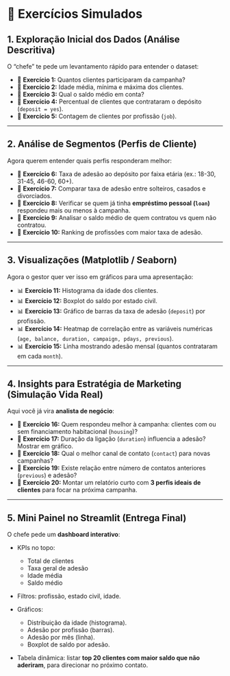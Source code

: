 # 📝 **Exercícios Simulados**

## **1. Exploração Inicial dos Dados (Análise Descritiva)**

O “chefe” te pede um levantamento rápido para entender o dataset:

* 📌 **Exercício 1:** Quantos clientes participaram da campanha?
* 📌 **Exercício 2:** Idade média, mínima e máxima dos clientes.
* 📌 **Exercício 3:** Qual o saldo médio em conta?
* 📌 **Exercício 4:** Percentual de clientes que contrataram o depósito (`deposit = yes`).
* 📌 **Exercício 5:** Contagem de clientes por profissão (`job`).

---

## **2. Análise de Segmentos (Perfis de Cliente)**

Agora querem entender quais perfis responderam melhor:

* 📌 **Exercício 6:** Taxa de adesão ao depósito por faixa etária (ex.: 18-30, 31-45, 46-60, 60+).
* 📌 **Exercício 7:** Comparar taxa de adesão entre solteiros, casados e divorciados.
* 📌 **Exercício 8:** Verificar se quem já tinha **empréstimo pessoal (`loan`)** respondeu mais ou menos à campanha.
* 📌 **Exercício 9:** Analisar o saldo médio de quem contratou vs quem não contratou.
* 📌 **Exercício 10:** Ranking de profissões com maior taxa de adesão.

---

## **3. Visualizações (Matplotlib / Seaborn)**

Agora o gestor quer ver isso em gráficos para uma apresentação:

* 📊 **Exercício 11:** Histograma da idade dos clientes.
* 📊 **Exercício 12:** Boxplot do saldo por estado civil.
* 📊 **Exercício 13:** Gráfico de barras da taxa de adesão (`deposit`) por profissão.
* 📊 **Exercício 14:** Heatmap de correlação entre as variáveis numéricas (`age, balance, duration, campaign, pdays, previous`).
* 📊 **Exercício 15:** Linha mostrando adesão mensal (quantos contrataram em cada `month`).

---

## **4. Insights para Estratégia de Marketing (Simulação Vida Real)**

Aqui você já vira **analista de negócio**:

* 📌 **Exercício 16:** Quem respondeu melhor à campanha: clientes com ou sem financiamento habitacional (`housing`)?
* 📌 **Exercício 17:** Duração da ligação (`duration`) influencia a adesão? Mostrar em gráfico.
* 📌 **Exercício 18:** Qual o melhor canal de contato (`contact`) para novas campanhas?
* 📌 **Exercício 19:** Existe relação entre número de contatos anteriores (`previous`) e adesão?
* 📌 **Exercício 20:** Montar um relatório curto com **3 perfis ideais de clientes** para focar na próxima campanha.

---

## **5. Mini Painel no Streamlit (Entrega Final)**

O chefe pede um **dashboard interativo**:

* KPIs no topo:

  * Total de clientes
  * Taxa geral de adesão
  * Idade média
  * Saldo médio

* Filtros: profissão, estado civil, idade.

* Gráficos:

  * Distribuição da idade (histograma).
  * Adesão por profissão (barras).
  * Adesão por mês (linha).
  * Boxplot de saldo por adesão.

* Tabela dinâmica: listar **top 20 clientes com maior saldo que não aderiram**, para direcionar no próximo contato.

